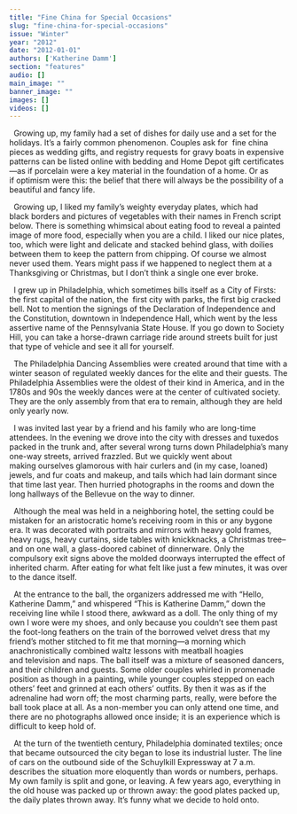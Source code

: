 ```yaml
---
title: "Fine China for Special Occasions"
slug: "fine-china-for-special-occasions"
issue: "Winter"
year: "2012"
date: "2012-01-01"
authors: ['Katherine Damm']
section: "features"
audio: []
main_image: ""
banner_image: ""
images: []
videos: []
---
```

  Growing up, my family had a set of dishes for daily use and a set for the holidays. It’s a fairly common phenomenon. Couples ask for  fine china pieces as wedding gifts, and registry requests for gravy boats in expensive patterns can be listed online with bedding and Home Depot gift certificates—as if porcelain were a key material in the foundation of a home. Or as if optimism were this: the belief that there will always be the possibility of a beautiful and fancy life.

  Growing up, I liked my family’s weighty everyday plates, which had black borders and pictures of vegetables with their names in French script below. There is something whimsical about eating food to reveal a painted image of more food, especially when you are a child. I liked our nice plates, too, which were light and delicate and stacked behind glass, with doilies between them to keep the pattern from chipping. Of course we almost never used them. Years might pass if we happened to neglect them at a Thanksgiving or Christmas, but I don’t think a single one ever broke.

  I grew up in Philadelphia, which sometimes bills itself as a City of Firsts: the first capital of the nation, the  first city with parks, the first big cracked bell. Not to mention the signings of the Declaration of Independence and the Constitution, downtown in Independence Hall, which went by the less assertive name of the Pennsylvania State House. If you go down to Society Hill, you can take a horse-drawn carriage ride around streets built for just that type of vehicle and see it all for yourself.

  The Philadelphia Dancing Assemblies were created around that time with a winter season of regulated weekly dances for the elite and their guests. The Philadelphia Assemblies were the oldest of their kind in America, and in the 1780s and 90s the weekly dances were at the center of cultivated society. They are the only assembly from that era to remain, although they are held only yearly now.

  I was invited last year by a friend and his family who are long-time attendees. In the evening we drove into the city with dresses and tuxedos packed in the trunk and, after several wrong turns down Philadelphia’s many one-way streets, arrived frazzled. But we quickly went about making ourselves glamorous with hair curlers and (in my case, loaned) jewels, and fur coats and makeup, and tails which had lain dormant since that time last year. Then hurried photographs in the rooms and down the long hallways of the Bellevue on the way to dinner.

  Although the meal was held in a neighboring hotel, the setting could be mistaken for an aristocratic home’s receiving room in this or any bygone era. It was decorated with portraits and mirrors with heavy gold frames, heavy rugs, heavy curtains, side tables with knickknacks, a Christmas tree–and on one wall, a glass-doored cabinet of dinnerware. Only the compulsory exit signs above the molded doorways interrupted the effect of inherited charm. After eating for what felt like just a few minutes, it was over to the dance itself.

  At the entrance to the ball, the organizers addressed me with “Hello, Katherine Damm,” and whispered “This is Katherine Damm,” down the receiving line while I stood there, awkward as a doll. The only thing of my own I wore were my shoes, and only because you couldn’t see them past the foot-long feathers on the train of the borrowed velvet dress that my friend’s mother stitched to fit me that morning—a morning which anachronistically combined waltz lessons with meatball hoagies and television and naps. The ball itself was a mixture of seasoned dancers, and their children and guests. Some older couples whirled in promenade position as though in a painting, while younger couples stepped on each others’ feet and grinned at each others’ outfits. By then it was as if the adrenaline had worn off; the most charming parts, really, were before the ball took place at all. As a non-member you can only attend one time, and there are no photographs allowed once inside; it is an experience which is difficult to keep hold of.

  At the turn of the twentieth century, Philadelphia dominated textiles; once that became outsourced the city began to lose its industrial luster. The line of cars on the outbound side of the Schuylkill Expressway at 7 a.m. describes the situation more eloquently than words or numbers, perhaps. My own family is split and gone, or leaving. A few years ago, everything in the old house was packed up or thrown away: the good plates packed up, the daily plates thrown away. It’s funny what we decide to hold onto.

